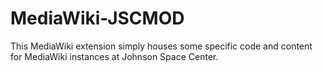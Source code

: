 MediaWiki-JSCMOD
================

This MediaWiki extension simply houses some specific code and content for MediaWiki instances at Johnson Space Center.